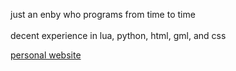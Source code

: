 just an enby who programs from time to time<br><br>
decent experience in lua, python, html, gml, and css<br>

[personal website](https://daysantace.github.io/)
